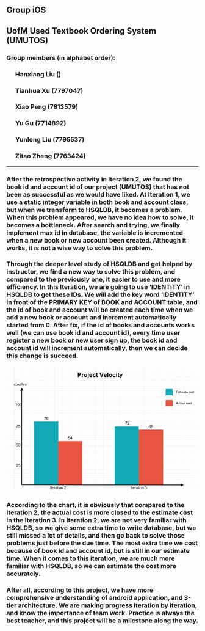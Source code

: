 ## Group iOS
## UofM Used Textbook Ordering System (UMUTOS)
### Group members (in alphabet order):
### &nbsp;&nbsp;&nbsp;&nbsp;&nbsp;&nbsp;Hanxiang Liu ()
### &nbsp;&nbsp;&nbsp;&nbsp;&nbsp;&nbsp;Tianhua Xu (7797047)
### &nbsp;&nbsp;&nbsp;&nbsp;&nbsp;&nbsp;Xiao Peng (7813579)
### &nbsp;&nbsp;&nbsp;&nbsp;&nbsp;&nbsp;Yu Gu (7714892)
### &nbsp;&nbsp;&nbsp;&nbsp;&nbsp;&nbsp;Yunlong Liu (7795537)
### &nbsp;&nbsp;&nbsp;&nbsp;&nbsp;&nbsp;Zitao Zheng (7763424)
---
### After the retrospective activity in Iteration 2, we found the book id and account id of our project (UMUTOS) that has not been as successful as we would have liked. At Iteration 1, we use a static integer variable in both book and account class, but when we transform to HSQLDB, it becomes a problem. When this problem appeared, we have no idea how to solve, it becomes a bottleneck. After search and trying, we finally implement max id in database, the variable is incremented when a new book or new account been created. Although it works, it is not a wise way to solve this problem. 
### Through the deeper level study of HSQLDB and get helped by instructor, we find a new way to solve this problem, and compared to the previously one, it easier to use and more efficiency. In this Iteration, we are going to use ‘IDENTITY’ in HSQLDB to get these IDs. We will add the key word ‘IDENTITY’ in front of the PRIMARY KEY of BOOK and ACCOUNT table, and the id of book and account will be created each time when we add a new book or account and increment automatically started from 0. After fix, if the id of books and accounts works well (we can use book id and account id), every time user register a new book or new user sign up, the book id and account id will increment automatically, then we can decide this change is succeed.
![alt text](/retrospective.png "retrospective")
### According to the chart, it is obviously that compared to the Iteration 2, the actual cost is more closed to the estimate cost in the Iteration 3. In Iteration 2, we are not very familiar with HSQLDB, so we give some extra time to write database, but we still missed a lot of details, and then go back to solve those problems just before the due time. The most extra time we cost because of book id and account id, but is still in our estimate time. When it comes to this iteration, we are much more familiar with HSQLDB, so we can estimate the cost more accurately.
### After all, according to this project, we have more comprehensive understanding of android application, and 3-tier architecture. We are making progress iteration by iteration, and know the importance of team work. Practice is always the best teacher, and this project will be a milestone along the way.